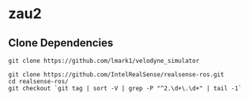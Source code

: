 # zau2

## Clone Dependencies

```
git clone https://github.com/lmark1/velodyne_simulator

git clone https://github.com/IntelRealSense/realsense-ros.git
cd realsense-ros/
git checkout `git tag | sort -V | grep -P "^2.\d+\.\d+" | tail -1`
```
